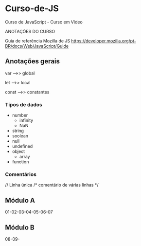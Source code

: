 # Curso-de-JS
Curso de JavaScript - Curso em Vídeo

ANOTAÇÕES DO CURSO

Guia de referência Mozilla de JS
https://developer.mozilla.org/pt-BR/docs/Web/JavaScript/Guide

## Anotações gerais

var -->> global

let -->> local

const -->> constantes

### Tipos de dados

* number
    * infinity
    * NaN
* string
* soolean
* null
* undefined
* object
    * array
* function

### Comentários

// Linha única
/* comentário de várias linhas */
<!-- Comentário para HTML. A exclamação e os dois traços fazem parte --> 

## Módulo A
01-02-03-04-05-06-07

## Módulo B
08-09-
